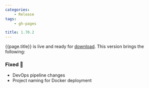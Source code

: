 ```yaml
---
categories:
    - Release
tags:
    - gh-pages

title: 1.70.2
---
```


{{page.title}} is live and ready for [download](https://github.com/MaibornWolff/codecharta/releases/tag/{{page.title}}). This version brings the following:

### Fixed 🐞

-   DevOps pipeline changes
-   Project naming for Docker deployment
